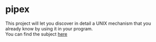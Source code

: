 # pipex
This project will let you discover in detail a UNIX mechanism that you already know
by using it in your program.<br>
You can find the subject [here](https://github.com/bontxa/pipex/blob/main/en.subject.pdf)
